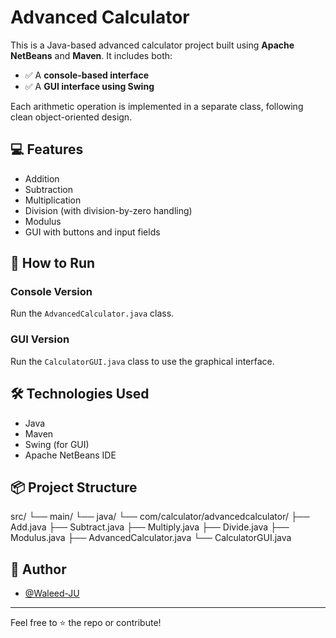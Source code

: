 # Advanced Calculator

This is a Java-based advanced calculator project built using **Apache NetBeans** and **Maven**. It includes both:

- ✅ A **console-based interface**
- ✅ A **GUI interface using Swing**

Each arithmetic operation is implemented in a separate class, following clean object-oriented design.

## 💻 Features

- Addition
- Subtraction
- Multiplication
- Division (with division-by-zero handling)
- Modulus
- GUI with buttons and input fields

## 🚀 How to Run

### Console Version
Run the `AdvancedCalculator.java` class.

### GUI Version
Run the `CalculatorGUI.java` class to use the graphical interface.

## 🛠️ Technologies Used

- Java
- Maven
- Swing (for GUI)
- Apache NetBeans IDE

## 📦 Project Structure

src/ └── main/ └── java/ └── com/calculator/advancedcalculator/ ├── Add.java ├── Subtract.java ├── Multiply.java ├── Divide.java ├── Modulus.java ├── AdvancedCalculator.java └── CalculatorGUI.java


## 👤 Author

- [@Waleed-JU](https://github.com/Waleed-JU)

---

Feel free to ⭐ the repo or contribute!
